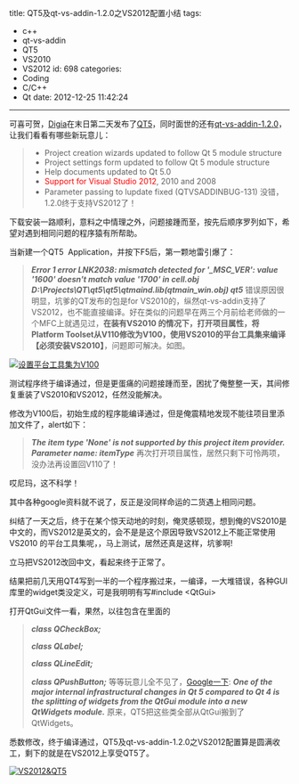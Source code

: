 title: QT5及qt-vs-addin-1.2.0之VS2012配置小结
tags:
  - c++
  - qt-vs-addin
  - QT5
  - VS2010
  - VS2012
id: 698
categories:
  - Coding
  - C/C++
  - Qt
date: 2012-12-25 11:42:24
---

可喜可贺，[Digia](http://qt.digia.com/)在末日第二天发布了[QT5](http://blog.qt.digia.com/blog/2012/12/19/qt-5-0/ "Introducing Qt 5.0")，同时面世的还有[qt-vs-addin-1.2.0](http://blog.qt.digia.com/blog/2012/12/19/visual-studio-add-in-1-2-0-for-qt-5-released/ "Visual Studio Add-In 1.2.0 for Qt 5 Released")，让我们看看有哪些新玩意儿：
> *   Project creation wizards updated to follow Qt 5 module structure
> *   Project settings form updated to follow Qt 5 module structure
> *   Help documents updated to Qt 5.0
> *   <span style="color: #ff0000;">Support for Visual Studio 2012</span>, 2010 and 2008
> *   Parameter passing to lupdate fixed (QTVSADDINBUG-131)
没错，1.2.0终于支持VS2012了！

下载安装一路顺利，意料之中情理之外，问题接踵而至，按先后顺序罗列如下，希望对遇到相同问题的程序猿有所帮助。

当新建一个QT5  Application，并按下F5后，第一颗地雷引爆了：
> _**Error 1 error LNK2038: mismatch detected for '_MSC_VER': value '1600' doesn't match value '1700' in cell.obj D:\Projects\QT\qt5\qt5\qtmaind.lib(qtmain_win.obj) qt5**_
错误原因很明显，坑爹的QT发布的包是for VS2010的，纵然qt-vs-addin支持了VS2012，也不能直接编译。好在类似的问题早在两三个月前给老师做的一个MFC上就遇见过，**在装有VS2010 的情况下，打开项目属性，将Platform Toolset从V110修改为V100，使用VS2010的平台工具集来编译【必须安装VS2010】**，问题即可解决。如图。

[![设置平台工具集为V100](http://img2081.poco.cn/mypoco/myphoto/20121225/11/64924895201212251136181220947404197_001.jpg "设置平台工具集为V100")](http://img2081.poco.cn/mypoco/myphoto/20121225/11/64924895201212251136181220947404197_001.jpg)

测试程序终于编译通过，但是更蛋痛的问题接踵而至，困扰了俺整整一天，其间修复重装了VS2010和VS2012，任然没能解决。

修改为V100后，初始生成的程序能编译通过，但是俺震精地发现不能往项目里添加文件了，alert如下：
> **_The item type 'None' is not supported by this project item provider. Parameter name: itemType_**
再次打开项目属性，居然只剩下可怜两项，没办法再设置回V110了！

哎尼玛，这不科学！

其中各种google资料就不说了，反正是没同样命运的二货遇上相同问题。

纠结了一天之后，终于在某个惊天动地的时刻，俺灵感顿现，想到俺的VS2010是中文的，而VS2012是英文的，会不是是这个原因导致VS2012上不能正常使用VS2010 的平台工具集呢，，马上测试，居然还真是这样，坑爹啊!

立马把VS2012改回中文，看起来终于正常了。

结果把前几天用QT4写到一半的一个程序搬过来，一编译，一大堆错误，各种GUI库里的widget类没定义，可是我明明有写#include &lt;QtGui&gt;

打开QtGui文件一看，果然，以往包含在里面的
> **_class QCheckBox;_**
> 
> **_class QLabel;_**
> 
> **_class QLineEdit;_**
> 
> **_class QPushButton;_**
等等玩意儿全不见了，[Google一下](http://www.kdab.com/porting-from-qt-4-to-qt-5/):
> **_One of the major internal infrastructural changes in Qt 5 compared to Qt 4 is the splitting of widgets from the QtGui module into a new QtWidgets module._**
原来，QT5把这些类全部从QtGui搬到了QtWidgets。

悉数修改，终于编译通过，QT5及qt-vs-addin-1.2.0之VS2012配置算是圆满收工，剩下的就是在VS2012上享受QT5了。

[![VS2012&amp;QT5](http://img2081.poco.cn/mypoco/myphoto/20121225/11/64924895201212251136181220947404197_000.jpg "VS2012&amp;QT5")](http://img2081.poco.cn/mypoco/myphoto/20121225/11/64924895201212251136181220947404197_000.jpg)
